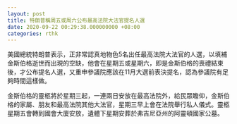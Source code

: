 ```yaml
---
layout: post
title: 特朗普稱周五或周六公布最高法院大法官提名人選
date: 2020-09-22 00:29:38.000000000 +08:00
categories: rthk
---
```


美國總統特朗普表示，正非常認真地物色5名出任最高法院大法官的人選，以填補金斯伯格逝世而出現的空缺，他會在星期五或星期六，即是金斯伯格的喪禮結束後，才公布提名人選，又重申參議院應該在11月大選前表決提名，認為參議院有足夠時間這樣做。

金斯伯格的靈柩將於星期三起，一連兩日安放在最高法院外，給民眾瞻仰，金斯伯格的家屬、朋友和最高法院其他大法官，星期三早上會在法院舉行私人儀式。靈柩星期五會轉到國會大廈安放，遺體下星期安葬於弗吉尼亞州的阿靈頓國家公墓。
